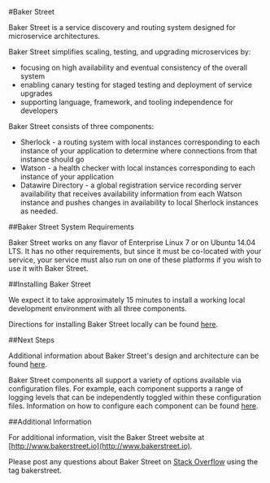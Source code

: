 #Baker Street

Baker Street is a service discovery and routing system designed for microservice architectures.

Baker Street simplifies scaling, testing, and upgrading microservices by:

* focusing on high availability and eventual consistency of the overall system
* enabling canary testing for staged testing and deployment of service upgrades
* supporting language, framework, and tooling independence for developers

Baker Street consists of three components:

* Sherlock - a routing system with local instances corresponding to each instance of your application to determine where connections from that instance should go
* Watson - a health checker with local instances corresponding to each instance of your application
* Datawire Directory - a global registration service recording server availability that receives availability information from each Watson instance and pushes changes in availability to local Sherlock instances as needed.

##Baker Street System Requirements

Baker Street works on any flavor of Enterprise Linux 7 or on Ubuntu 14.04 LTS. It has no other requirements, but since it must be co-located with your service, your service must also run on one of these platforms if you wish to use it with Baker Street.

##Installing Baker Street

We expect it to take approximately 15 minutes to install a working local development environment with all three components.

Directions for installing Baker Street locally can be found [here](http://bakerstreet.io/docs/quickstart.html#setup).

##Next Steps

Additional information about Baker Street's design and architecture can be found [here](http://bakerstreet.io/docs/architecture.html).

Baker Street components all support a variety of options available via configuration files. For example, each component supports a range of logging levels that can be independently toggled within these configuration files. Information on how to configure each component can be found [here](http://bakerstreet.io/docs/reference.html).

##Additional Information

For additional information, visit the Baker Street website at [http://www.bakerstreet.io](http://www.bakerstreet.io).

Please post any questions about Baker Street on [Stack Overflow](http://www.stackoverflow.com) using the tag bakerstreet.
